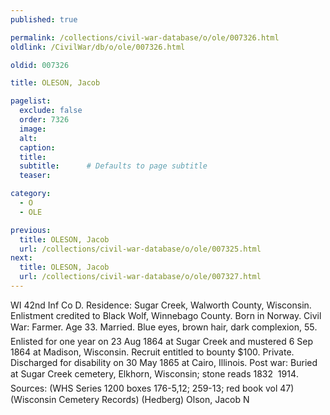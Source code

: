 ```yaml
---
published: true

permalink: /collections/civil-war-database/o/ole/007326.html
oldlink: /CivilWar/db/o/ole/007326.html

oldid: 007326

title: OLESON, Jacob

pagelist:
  exclude: false
  order: 7326
  image: 
  alt:
  caption:
  title:
  subtitle:      # Defaults to page subtitle
  teaser:

category: 
  - O 
  - OLE

previous:
  title: OLESON, Jacob
  url: /collections/civil-war-database/o/ole/007325.html  
next:
  title: OLESON, Jacob
  url: /collections/civil-war-database/o/ole/007327.html   
---
```

WI 42nd Inf Co D. Residence: Sugar Creek, Walworth County, Wisconsin. Enlistment credited to Black Wolf, Winnebago County. Born in Norway. Civil War: Farmer. Age 33. Married. Blue eyes, brown hair, dark complexion, 5&#146;5&#148;. Enlisted for one year on 23 Aug 1864 at Sugar Creek and mustered 6 Sep 1864 at Madison, Wisconsin. Recruit entitled to bounty $100. Private. Discharged for disability on 30 May 1865 at Cairo, Illinois. Post war: Buried at Sugar Creek cemetery, Elkhorn, Wisconsin; stone reads &#147;1832 &#150; 1914&#148;. Sources: (WHS Series 1200 boxes 176-5,12; 259-13; red book vol 47) (Wisconsin Cemetery Records) (Hedberg) &#147;Olson, Jacob N&#148;